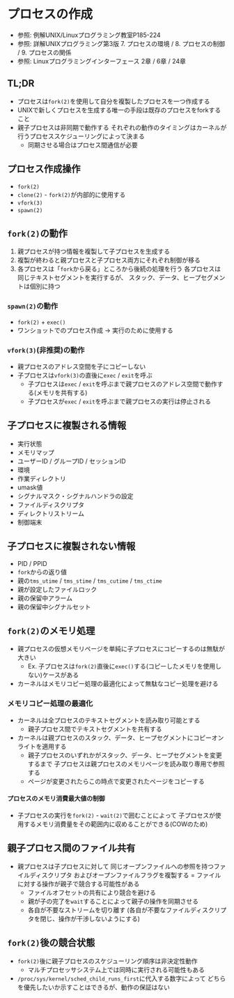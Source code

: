 # プロセスの作成
- 参照: 例解UNIX/Linuxプログラミング教室P185-224
- 参照: 詳解UNIXプログラミング第3版 7. プロセスの環境 / 8. プロセスの制御 / 9. プロセスの関係
- 参照: Linuxプログラミングインターフェース 2章 / 6章 / 24章

## TL;DR
- プロセスは`fork(2)`を使用して自分を複製したプロセスを一つ作成する
- UNIXで新しくプロセスを生成する唯一の手段は既存のプロセスをforkすること
- 親子プロセスは非同期で動作する
  それぞれの動作のタイミングはカーネルが行うプロセススケジューリングによって決まる
  - 同期させる場合はプロセス間通信が必要

## プロセス作成操作
- `fork(2)`
- `clone(2)` - `fork(2)`が内部的に使用する
- `vfork(3)`
- `spawn(2)`

## `fork(2)`の動作
1. 親プロセスが持つ情報を複製して子プロセスを生成する
2. 複製が終わると親プロセスと子プロセス両方にそれぞれ制御が移る
3. 各プロセスは「`fork`から戻る」ところから後続の処理を行う
   各プロセスは同じテキストセグメントを実行するが、
   スタック、データ、ヒープセグメントは個別に持つ

### `spawn(2)`の動作
- `fork(2)` + `exec()`
- ワンショットでのプロセス作成 -> 実行のために使用する

### `vfork(3)`(非推奨)の動作
- 親プロセスのアドレス空間を子にコピーしない
- 子プロセスは`vfork(3)`の直後に`exec` / `exit`を呼ぶ
  - 子プロセスは`exec` / `exit`を呼ぶまで親プロセスのアドレス空間で動作する(メモリを共有する)
  - 子プロセスが`exec` / `exit`を呼ぶまで親プロセスの実行は停止される

## 子プロセスに複製される情報
- 実行状態
- メモリマップ
- ユーザーID / グループID / セッションID
- 環境
- 作業ディレクトリ
- umask値
- シグナルマスク・シグナルハンドラの設定
- ファイルディスクリプタ
- ディレクトリストリーム
- 制御端末

## 子プロセスに複製されない情報
- PID / PPID
- `fork`からの返り値
- 親の`tms_utime` / `tms_stime` / `tms_cutime` / `tms_ctime`
- 親が設定したファイルロック
- 親の保留中アラーム
- 親の保留中シグナルセット

## `fork(2)`のメモリ処理
- 親プロセスの仮想メモリページを単純に子プロセスにコピーするのは無駄が大きい
  - Ex. 子プロセスは`fork(2)`直後に`exec()`する(コピーしたメモリを使用しない)ケースがある
- カーネルはメモリコピー処理の最適化によって無駄なコピー処理を避ける

### メモリコピー処理の最適化
- カーネルは全プロセスのテキストセグメントを読み取り可能とする
  - 親子プロセス間でテキストセグメントを共有する
- カーネルは親プロセスのスタック、データ、ヒープセグメントにコピーオンライトを適用する
  - 親子プロセスのいずれかがスタック、データ、ヒープセグメントを変更するまで
    子プロセスは親プロセスのメモリページを読み取り専用で参照する
  - ページが変更されたらこの時点で変更されたページをコピーする

#### プロセスのメモリ消費最大値の制御
- 子プロセスの実行を`fork(2)` - `wait(2)`で囲むことによって
  子プロセスが使用するメモリ消費量をその範囲内に収めることができる(COWのため)

## 親子プロセス間のファイル共有
- 親プロセスは子プロセスに対して
  同じオープンファイルへの参照を持つファイルディスクリプタ
  およびオープンファイルフラグを複製する
  = ファイルに対する操作が親子で競合する可能性がある
  - ファイルオフセットの共有により競合を避ける
  - 親が子の完了を`wait`することによって親子の操作を同期させる
  - 各自が不要なストリームを切り離す
    (各自が不要なファイルディスクリプタを閉じ、操作が干渉しないようにする)

## `fork(2)`後の競合状態
- `fork(2)`後に親子プロセスのスケジューリング順序は非決定性動作
  - マルチプロセッサシステム上では同時に実行される可能性もある
- `/proc/sys/kernel/sched_child_runs_first`に代入する数字によって
  どちらを優先したいか示すことはできるが、動作の保証はない
